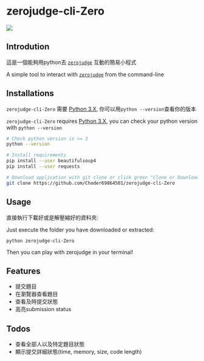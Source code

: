 # zerojudge-cli-Zero
![](icon.ico)

## Introdution

這是一個能夠用python去 [`zerojudge`](https://zerojudge.tw/) 互動的簡易小程式 

A simple tool to interact with [`zerojudge`](https://zerojudge.tw/) from the command-line



## Installations

`zerojudge-cli-Zero` 需要 [Python 3.X](https://www.python.org/), 你可以用`python --version`查看你的版本

`zerojudge-cli-Zero` requires [Python 3.X](https://www.python.org/), you can check your python version with `python --version`

```bash
# Check python version is >= 3
python --version

# Install requirements
pip install --user beautifulsoup4
pip install --user requests

# Download application with git clone or click green "Clone or Download" to get zip  
git clone https://github.com/Choder69864501/zerojudge-cli-Zero
```


## Usage

直接執行下載好或是解壓縮好的資料夾:

Just execute the folder you have downloaded or extracted:

`python zerojudge-cli-Zero` 

Then you can play with zerojudge in your terminal!


## Features

- 提交題目
- 在瀏覽器查看題目
- 查看及時提交狀態
- 高亮submission status


## Todos 
- 查看全部人以及特定題目狀態
- 顯示提交詳細狀態(time, memory, size, code length)


